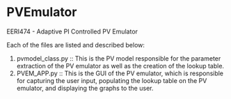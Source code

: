 # PVEmulator
EERI474 - Adaptive PI Controlled PV Emulator

Each of the files are listed and described below:

1. pvmodel_class.py :: This is the PV model responsible for the parameter extraction of the PV emulator as well as the creation of the lookup table.
2. PVEM_APP.py :: This is the GUI of the PV emulator, which is responsible for capturing the user input, populating the lookup table on the PV emulator, and displaying the graphs to the user.
